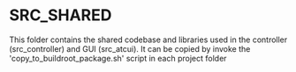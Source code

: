 # SRC_SHARED

This folder contains the shared codebase and libraries used in the controller (src_controller) and GUI (src_atcui).
It can be copied by invoke the 'copy_to_buildroot_package.sh' script in each project folder
